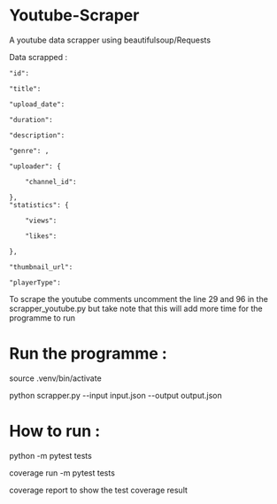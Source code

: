 # Youtube-Scraper

A youtube data scrapper using beautifulsoup/Requests

Data scrapped :

    "id": 
    
    "title": 
    
    "upload_date": 
    
    "duration": 
    
    "description": 
    
    "genre": ,
    
    "uploader": {
    
        "channel_id": 
        
    },
    "statistics": {
    
        "views": 
        
        "likes": 
        
    },
    
    "thumbnail_url": 
    
    "playerType":
    
To scrape the youtube comments uncomment the line 29 and 96 in the scrapper_youtube.py but take note that this will add more time for the programme to run

# Run the programme : 

source .venv/bin/activate

python scrapper.py --input input.json --output output.json

# How to run :

python -m pytest tests

coverage run -m pytest tests

coverage report to show the test coverage result 

